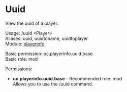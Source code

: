 Uuid
====
View the uuid of a player.

Usage: /uuid \<Player\><br>
Aliases: uuid, uuidtoname, uuidtoplayer<br>
Module: [playerinfo](../modules/playerinfo.md)<br>

Basic permission: uc.playerinfo.uuid.base<br>
Basic role: mod<br>

Permissions: <br>
* **uc.playerinfo.uuid.base** - Recommended role: mod<br>Allows you to use the /uuid command.
